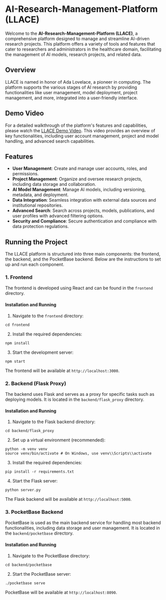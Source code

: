 # AI-Research-Management-Platform (LLACE)

Welcome to the **AI-Research-Management-Platform (LLACE)**, a comprehensive platform designed to manage and streamline AI-driven research projects. This platform offers a variety of tools and features that cater to researchers and administrators in the healthcare domain, facilitating the management of AI models, research projects, and related data.

## Overview

LLACE is named in honor of Ada Lovelace, a pioneer in computing. The platform supports the various stages of AI research by providing functionalities like user management, model deployment, project management, and more, integrated into a user-friendly interface.

## Demo Video

For a detailed walkthrough of the platform's features and capabilities, please watch the [LLACE Demo Video](#). This video provides an overview of key functionalities, including user account management, project and model handling, and advanced search capabilities.

## Features

- **User Management**: Create and manage user accounts, roles, and permissions.
- **Project Management**: Organize and oversee research projects, including data storage and collaboration.
- **AI Model Management**: Manage AI models, including versioning, metadata, and deployment.
- **Data Integration**: Seamless integration with external data sources and institutional repositories.
- **Advanced Search**: Search across projects, models, publications, and user profiles with advanced filtering options.
- **Security and Compliance**: Secure authentication and compliance with data protection regulations.

## Running the Project

The LLACE platform is structured into three main components: the frontend, the backend, and the PocketBase backend. Below are the instructions to set up and run each component.

### 1. Frontend

The frontend is developed using React and can be found in the `frontend` directory.

#### Installation and Running

1. Navigate to the `frontend` directory:
```shell
cd frontend
```

2. Install the required dependencies:
```shell
npm install
```

3. Start the development server:
```shell
npm start
```

The frontend will be available at `http://localhost:3000`.

### 2. Backend (Flask Proxy)

The backend uses Flask and serves as a proxy for specific tasks such as deploying models. It is located in the `backend/flask_proxy` directory.

#### Installation and Running

1. Navigate to the Flask backend directory:
```shell
cd backend/flask_proxy
```

2. Set up a virtual environment (recommended):
```shell
python -m venv venv
source venv/bin/activate # On Windows, use venv\\Scripts\\activate
```

3. Install the required dependencies:
```shell
pip install -r requirements.txt
```


4. Start the Flask server:
```shell
python server.py
```


The Flask backend will be available at `http://localhost:5000`.

### 3. PocketBase Backend

PocketBase is used as the main backend service for handling most backend functionalities, including data storage and user management. It is located in the `backend/pocketbase` directory.

#### Installation and Running

1. Navigate to the PocketBase directory:
```shell
cd backend/pocketbase
```

2. Start the PocketBase server:
```shell
./pocketbase serve
```


PocketBase will be available at `http://localhost:8090`.